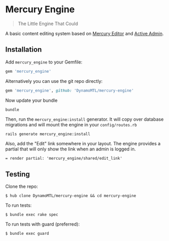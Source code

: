 # Mercury Engine

> The Little Engine That Could

A basic content editing system based on [Mercury Editor](http://jejacks0n.github.com/mercury/) and [Active Admin](http://activeadmin.info/).

Installation
------------
Add `mercury_engine` to your Gemfile:

```ruby
gem 'mercury_engine'
```

Alternatively you can use the git repo directly:

```ruby
gem 'mercury_engine', github: 'DynamoMTL/mercury-engine'
```

Now update your bundle

```bash
bundle
```

Then, run the `mercury_engine:install` generator. It will copy over database migrations and will mount the engine in your `config/routes.rb`

```
rails generate mercury_engine:install
```

Also, add the "Edit" link somewhere in your layout. The engine provides a partial that will only show the link when an admin is logged in.

```haml
= render partial: 'mercury_engine/shared/edit_link'
```

Testing
-------

Clone the repo:

    $ hub clone DynamoMTL/mercury-engine && cd mercury-engine

To run tests:

    $ bundle exec rake spec

To run tests with guard (preferred):

    $ bundle exec guard
